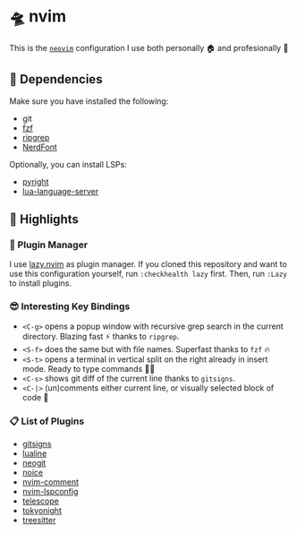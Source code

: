 # 🛸 nvim

This is the [`neovim`](https://github.com/neovim/neovim) configuration I use both personally 🏠 and profesionally 💼

## 🚧 Dependencies

Make sure you have installed the following:
 - git
 - [fzf](https://github.com/junegunn/fzf)
 - [ripgrep](https://github.com/BurntSushi/ripgrep)
 - [NerdFont](https://www.nerdfonts.com/)

Optionally, you can install LSPs:
 - [pyright](https://github.com/microsoft/pyright)
 - [lua-language-server](https://github.com/LuaLS/lua-language-server)

## 🔦 Highlights

### 🦥 Plugin Manager

I use [lazy.nvim](https://github.com/folke/lazy.nvim) as plugin manager.
If you cloned this repository and want to use this configuration yourself, run `:checkhealth lazy` first.
Then, run `:Lazy` to install plugins.

### 😎 Interesting Key Bindings

 - `<C-g>` opens a popup window with recursive grep search in the current directory. Blazing fast ⚡ thanks to `ripgrep`.
 - `<S-f>` does the same but with file names. Superfast thanks to `fzf` 🔥
 - `<S-t>` opens a terminal in vertical split on the right already in insert mode. Ready to type commands 👨‍💻
 - `<C-s>` shows git diff of the current line thanks to `gitsigns`.
 - `<C-|>` (un)comments either current line, or visually selected block of code 🔎


### 📋 List of Plugins

 - [gitsigns](https://github.com/lewis6991/gitsigns.nvim)
 - [lualine](https://github.com/nvim-lualine/lualine.nvim)
 - [neogit](https://github.com/NeogitOrg/neogit)
 - [noice](https://github.com/folke/noice.nvim)
 - [nvim-comment](https://github.com/terrortylor/nvim-comment)
 - [nvim-lspconfig](https://github.com/neovim/nvim-lspconfig)
 - [telescope](https://github.com/nvim-telescope/telescope.nvim)
 - [tokyonight](https://github.com/folke/tokyonight.nvim)
 - [treesitter](https://github.com/nvim-treesitter/nvim-treesitter)
